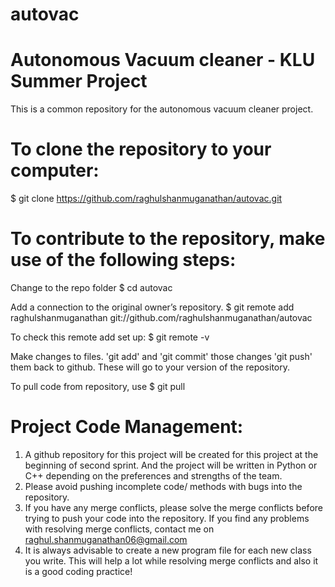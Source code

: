 # autovac
# Autonomous Vacuum cleaner - KLU Summer Project

This is a common repository for the autonomous vacuum cleaner project.

# To clone the repository to your computer:

$ git clone https://github.com/raghulshanmuganathan/autovac.git
 
#  To contribute to the repository, make use of the following steps:
 
 Change to the repo folder
 $ cd autovac
 
 Add a connection to the original owner’s repository.
 $ git remote add raghulshanmuganathan git://github.com/raghulshanmuganathan/autovac
 
 To check this remote add set up:
 $ git remote -v
 
Make changes to files.
'git add' and 'git commit' those changes
'git push' them back to github. These will go to your version of the repository.
 
To pull code from repository, use 
$ git pull

# Project Code Management:
1. A github repository for this project will be created for this project at the beginning of second sprint. And the project will be written in Python or C++ depending on the preferences and strengths of the team.
2. Please avoid pushing incomplete code/ methods with bugs into the repository.
3. If you have any merge conflicts, please solve the merge conflicts before trying to push your code into the repository. If you find any problems with resolving merge conflicts, contact me on raghul.shanmuganathan06@gmail.com
4. It is always advisable to create a new program file for each new class you write. This will help a lot while resolving merge conflicts and also it is a good coding practice!
